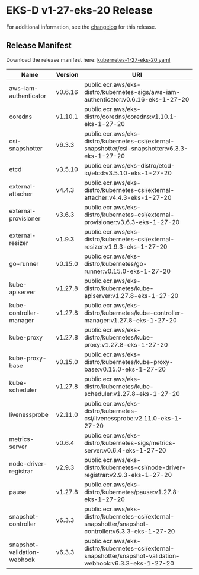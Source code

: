 # EKS-D v1-27-eks-20 Release

For additional information, see the [changelog](CHANGELOG-v1-27-eks-20.md) for this release.

## Release Manifest

Download the release manifest here: [kubernetes-1-27-eks-20.yaml](https://distro.eks.amazonaws.com/kubernetes-1-27/kubernetes-1-27-eks-20.yaml)

| Name | Version | URI |
|------|---------|-----|
| aws-iam-authenticator | v0.6.16 | public.ecr.aws/eks-distro/kubernetes-sigs/aws-iam-authenticator:v0.6.16-eks-1-27-20 |
| coredns | v1.10.1 | public.ecr.aws/eks-distro/coredns/coredns:v1.10.1-eks-1-27-20 |
| csi-snapshotter | v6.3.3 | public.ecr.aws/eks-distro/kubernetes-csi/external-snapshotter/csi-snapshotter:v6.3.3-eks-1-27-20 |
| etcd | v3.5.10 | public.ecr.aws/eks-distro/etcd-io/etcd:v3.5.10-eks-1-27-20 |
| external-attacher | v4.4.3 | public.ecr.aws/eks-distro/kubernetes-csi/external-attacher:v4.4.3-eks-1-27-20 |
| external-provisioner | v3.6.3 | public.ecr.aws/eks-distro/kubernetes-csi/external-provisioner:v3.6.3-eks-1-27-20 |
| external-resizer | v1.9.3 | public.ecr.aws/eks-distro/kubernetes-csi/external-resizer:v1.9.3-eks-1-27-20 |
| go-runner | v0.15.0 | public.ecr.aws/eks-distro/kubernetes/go-runner:v0.15.0-eks-1-27-20 |
| kube-apiserver | v1.27.8 | public.ecr.aws/eks-distro/kubernetes/kube-apiserver:v1.27.8-eks-1-27-20 |
| kube-controller-manager | v1.27.8 | public.ecr.aws/eks-distro/kubernetes/kube-controller-manager:v1.27.8-eks-1-27-20 |
| kube-proxy | v1.27.8 | public.ecr.aws/eks-distro/kubernetes/kube-proxy:v1.27.8-eks-1-27-20 |
| kube-proxy-base | v0.15.0 | public.ecr.aws/eks-distro/kubernetes/kube-proxy-base:v0.15.0-eks-1-27-20 |
| kube-scheduler | v1.27.8 | public.ecr.aws/eks-distro/kubernetes/kube-scheduler:v1.27.8-eks-1-27-20 |
| livenessprobe | v2.11.0 | public.ecr.aws/eks-distro/kubernetes-csi/livenessprobe:v2.11.0-eks-1-27-20 |
| metrics-server | v0.6.4 | public.ecr.aws/eks-distro/kubernetes-sigs/metrics-server:v0.6.4-eks-1-27-20 |
| node-driver-registrar | v2.9.3 | public.ecr.aws/eks-distro/kubernetes-csi/node-driver-registrar:v2.9.3-eks-1-27-20 |
| pause | v1.27.8 | public.ecr.aws/eks-distro/kubernetes/pause:v1.27.8-eks-1-27-20 |
| snapshot-controller | v6.3.3 | public.ecr.aws/eks-distro/kubernetes-csi/external-snapshotter/snapshot-controller:v6.3.3-eks-1-27-20 |
| snapshot-validation-webhook | v6.3.3 | public.ecr.aws/eks-distro/kubernetes-csi/external-snapshotter/snapshot-validation-webhook:v6.3.3-eks-1-27-20 |
